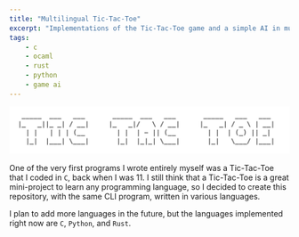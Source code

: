```yaml
---
title: "Multilingual Tic-Tac-Toe"
excerpt: "Implementations of the Tic-Tac-Toe game and a simple AI in multiple languages."
tags:
    - c
    - ocaml
    - rust
    - python
    - game ai
---
```


![TIC TAC TOE](../assets/projects/tic-tac-toe.png)

One of the very first programs I wrote entirely myself was a Tic-Tac-Toe that I coded in `C`, back when I was 11. I still think that a Tic-Tac-Toe is a great mini-project to learn any programming language, so I decided to create this repository, with the same CLI program, written in various languages.

I plan to add more languages in the future, but the languages implemented right now are `C`, `Python`, and `Rust`.
